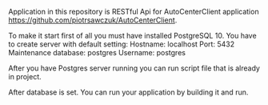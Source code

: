 Application in this repository is RESTful Api for AutoCenterClient application https://github.com/piotrsawczuk/AutoCenterClient.

To make it start first of all you must have installed PostgreSQL 10.
You have to create server with default setting:
Hostname: localhost
Port: 5432
Maintenance database: postgres
Username: postgres

After you have Postgres server running you can run script file that is already in project.


After database is set. You can run your application by building it and run.